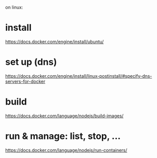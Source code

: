 
on linux:

# install 
https://docs.docker.com/engine/install/ubuntu/

# set up (dns)
https://docs.docker.com/engine/install/linux-postinstall/#specify-dns-servers-for-docker

# build
https://docs.docker.com/language/nodejs/build-images/

# run &  manage: list, stop, ...
https://docs.docker.com/language/nodejs/run-containers/


